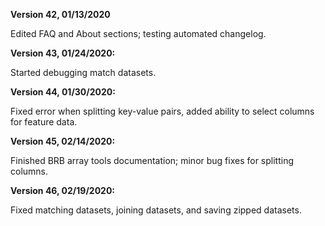 __Version 42, 01/13/2020__

Edited FAQ and About sections; testing automated changelog.

__Version 43, 01/24/2020:__

Started debugging match datasets.


__Version 44, 01/30/2020:__

Fixed error when splitting key-value pairs, added ability to select columns for feature data.


__Version 45, 02/14/2020:__

Finished BRB array tools documentation; minor bug fixes for splitting columns.


__Version 46, 02/19/2020:__

Fixed matching datasets, joining datasets, and saving zipped datasets.



